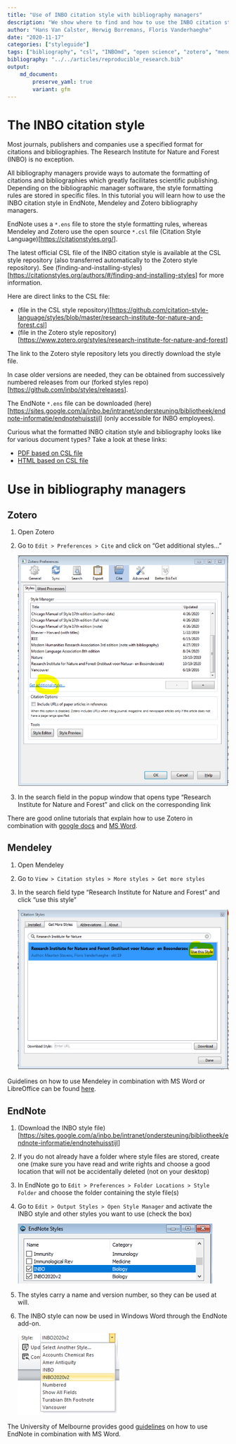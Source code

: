 ```yaml
---
title: "Use of INBO citation style with bibliography managers"
description: "We show where to find and how to use the INBO citation style in bibliography managers"
author: "Hans Van Calster, Herwig Borremans, Floris Vanderhaeghe"
date: "2020-11-17"
categories: ["styleguide"]
tags: ["bibliography", "csl", "INBOmd", "open science", "zotero", "mendeley", "endnote"]
bibliography: "../../articles/reproducible_research.bib"
output: 
    md_document:
        preserve_yaml: true
        variant: gfm
---
```


# The INBO citation style

Most journals, publishers and companies use a specified format for
citations and bibliographies. The Research Institute for Nature and
Forest (INBO) is no exception.

All bibliography managers provide ways to automate the formatting of
citations and bibliographies which greatly facilitates scientific
publishing. Depending on the bibliographic manager software, the style
formatting rules are stored in specific files. In this tutorial you will
learn how to use the INBO citation style in EndNote, Mendeley and Zotero
bibliography managers.

EndNote uses a `*.ens` file to store the style formatting rules, whereas
Mendeley and Zotero use the open source `*.csl` file (Citation Style
Language)\[<https://citationstyles.org/>\].

The latest official CSL file of the INBO citation style is available at
the CSL style repository (also transferred automatically to the Zotero
style repository). See
(finding-and-installing-styles)\[<https://citationstyles.org/authors/#/finding-and-installing-styles>\]
for more information.

Here are direct links to the CSL file:

  - (file in the CSL style
    repository)\[<https://github.com/citation-style-language/styles/blob/master/research-institute-for-nature-and-forest.csl>\]
  - (file in the Zotero style
    repository)\[<https://www.zotero.org/styles/research-institute-for-nature-and-forest>\]

The link to the Zotero style repository lets you directly download the
style file.

In case older versions are needed, they can be obtained from
successively numbered releases from our (forked styles
repo)\[<https://github.com/inbo/styles/releases>\].

The EndNote `*.ens` file can be downloaded
(here)\[<https://sites.google.com/a/inbo.be/intranet/ondersteuning/bibliotheek/endnote-informatie/endnotehuisstijl>\]
(only accessible for INBO employees).

Curious what the formatted INBO citation style and bibliography looks
like for various document types? Take a look at these links:

  - [PDF based on CSL
    file](https://github.com/inbo/inbomd_examples/tree/master/source/citation_style/en/citation_style_csl.pdf)
  - [HTML based on CSL
    file](https://github.com/inbo/inbomd_examples/tree/master/source/citation_style/en/index.html)

# Use in bibliography managers

## Zotero

1.  Open Zotero

2.  Go to `Edit > Preferences > Cite` and click on “Get additional
    styles…”
    
    ![](zotero_styles.png)

3.  In the search field in the popup window that opens type “Research
    Institute for Nature and Forest” and click on the corresponding link

There are good online tutorials that explain how to use Zotero in
combination with [google
docs](https://www.zotero.org/support/google_docs) and [MS
Word](https://www.zotero.org/support/word_processor_plugin_usage).

## Mendeley

1.  Open Mendeley

2.  Go to `View > Citation styles > More styles > Get more styles`

3.  In the search field type “Research Institute for Nature and Forest”
    and click “use this style”
    
    ![](mendeley_styles.png)

Guidelines on how to use Mendeley in combination with MS Word or
LibreOffice can be found
[here](https://www.mendeley.com/guides/using-citation-editor).

## EndNote

1.  (Download the INBO style
    file)\[<https://sites.google.com/a/inbo.be/intranet/ondersteuning/bibliotheek/endnote-informatie/endnotehuisstijl>\]

2.  If you do not already have a folder where style files are stored,
    create one (make sure you have read and write rights and choose a
    good location that will not be accidentally deleted (not on your
    desktop)

3.  In EndNote go to `Edit > Preferences > Folder Locations > Style
    Folder` and choose the folder containing the style file(s)

4.  Go to `Edit > Output Styles > Open Style Manager` and activate the
    INBO style and other styles you want to use (check the box)
    
    ![](endnote_styles.png)

5.  The styles carry a name and version number, so they can be used at
    will.

6.  The INBO style can now be used in Windows Word through the EndNote
    add-on.
    
    ![](endnote_word.png)

The University of Melbourne provides good
[guidelines](https://unimelb.libguides.com/c.php?g=403235&p=2744645) on
how to use EndNote in combination with MS Word.
